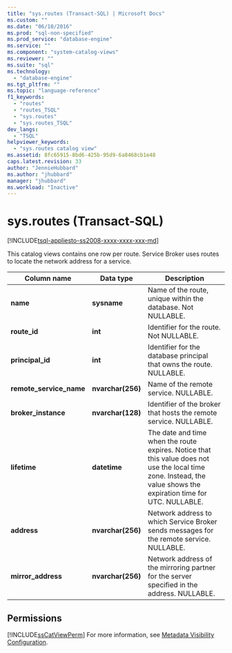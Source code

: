```yaml
---
title: "sys.routes (Transact-SQL) | Microsoft Docs"
ms.custom: ""
ms.date: "06/10/2016"
ms.prod: "sql-non-specified"
ms.prod_service: "database-engine"
ms.service: ""
ms.component: "system-catalog-views"
ms.reviewer: ""
ms.suite: "sql"
ms.technology: 
  - "database-engine"
ms.tgt_pltfrm: ""
ms.topic: "language-reference"
f1_keywords: 
  - "routes"
  - "routes_TSQL"
  - "sys.routes"
  - "sys.routes_TSQL"
dev_langs: 
  - "TSQL"
helpviewer_keywords: 
  - "sys.routes catalog view"
ms.assetid: 8fc65915-8bd6-425b-95d9-6a8468cb1e48
caps.latest.revision: 33
author: "JennieHubbard"
ms.author: "jhubbard"
manager: "jhubbard"
ms.workload: "Inactive"
---
```

# sys.routes (Transact-SQL)
[!INCLUDE[tsql-appliesto-ss2008-xxxx-xxxx-xxx-md](../../includes/tsql-appliesto-ss2008-xxxx-xxxx-xxx-md.md)]

  This catalog views contains one row per route. Service Broker uses routes to locate the network address for a service.   
  
|Column name|Data type|Description|  
|-----------------|---------------|-----------------|  
|**name**|**sysname**|Name of the route, unique within the database. Not NULLABLE.|  
|**route_id**|**int**|Identifier for the route. Not NULLABLE.|  
|**principal_id**|**int**|Identifier for the database principal that owns the route. NULLABLE.|  
|**remote_service_name**|**nvarchar(256)**|Name of the remote service. NULLABLE.|  
|**broker_instance**|**nvarchar(128)**|Identifier of the broker that hosts the remote service. NULLABLE.|  
|**lifetime**|**datetime**|The date and time when the route expires. Notice that this value does not use the local time zone. Instead, the value shows the expiration time for UTC. NULLABLE.|  
|**address**|**nvarchar(256)**|Network address to which Service Broker sends messages for the remote service. NULLABLE.|  
|**mirror_address**|**nvarchar(256)**|Network address of the mirroring partner for the server specified in the address. NULLABLE.|  
  
## Permissions  
 [!INCLUDE[ssCatViewPerm](../../includes/sscatviewperm-md.md)] For more information, see [Metadata Visibility Configuration](../../relational-databases/security/metadata-visibility-configuration.md).  
  
  
